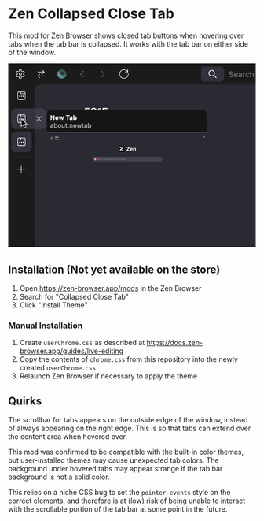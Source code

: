 # Zen Collapsed Close Tab

This mod for [Zen Browser](https://zen-browser.app) shows closed tab buttons when hovering over tabs when the tab bar is collapsed. It works with the tab bar on either side of the window.

![Demo collapsed sidebar with visible close button on a tab](demo.png)

## Installation (Not yet available on the store)

1. Open https://zen-browser.app/mods in the Zen Browser
2. Search for "Collapsed Close Tab"
3. Click "Install Theme"

### Manual Installation

1. Create `userChrome.css` as described at https://docs.zen-browser.app/guides/live-editing
2. Copy the contents of `chrome.css` from this repository into the newly created `userChrome.css`
3. Relaunch Zen Browser if necessary to apply the theme

## Quirks

The scrollbar for tabs appears on the outside edge of the window, instead of always appearing on the right edge. This is so that tabs can extend over the content area when hovered over.

This mod was confirmed to be compatible with the built-in color themes, but user-installed themes may cause unexpected tab colors. The background under hovered tabs may appear strange if the tab bar background is not a solid color.

This relies on a niche CSS bug to set the `pointer-events` style on the correct elements, and therefore is at (low) risk of being unable to interact with the scrollable portion of the tab bar at some point in the future.

